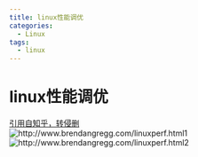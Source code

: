 ```yaml
---
title: linux性能调优
categories:
  - Linux
tags:
  - linux
---
```


# linux性能调优

[引用自知乎，转侵删](https://www.zhihu.com/question/448362493/answer/1770329163)<br/> <img alt="http://www.brendangregg.com/linuxperf.html1" src="https://img-blog.csdnimg.cn/20210425130417634.png?x-oss-process=image/watermark,type_ZmFuZ3poZW5naGVpdGk,shadow_10,text_aHR0cHM6Ly9ibG9nLmNzZG4ubmV0L20wXzM3NTY1NzM2,size_16,color_FFFFFF,t_70#pic_center"/><br/> <img alt="http://www.brendangregg.com/linuxperf.html2" src="https://img-blog.csdnimg.cn/2021042513051962.png?x-oss-process=image/watermark,type_ZmFuZ3poZW5naGVpdGk,shadow_10,text_aHR0cHM6Ly9ibG9nLmNzZG4ubmV0L20wXzM3NTY1NzM2,size_16,color_FFFFFF,t_70#pic_center"/>
